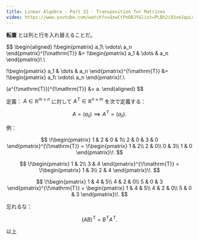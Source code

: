 ```yaml
---
title: Linear Algebra - Part 32 - Transposition for Matrices
video: https://www.youtube.com/watch?v=QzwCtPnOBJY&list=PLBh2i93oe2quLc5zaxD0WHzQTGrXMwAI6&index=32
---
```


**転置** とは列と行を入れ替えることだ。

$$
\begin{aligned}
\!\begin{pmatrix}
a_1\\
\vdots\\
a_n
\end{pmatrix}^{\!\mathrm{T}}
&= \!\begin{pmatrix}
a_1 & \dots & a_n
\end{pmatrix}\!.\\

\!\begin{pmatrix}
a_1 & \dots & a_n
\end{pmatrix}^{\!\mathrm{T}}
&= \!\begin{pmatrix}
a_1\\
\vdots\\
a_n
\end{pmatrix}\!.\\

(a^{\!\mathrm{T}})^{\!\mathrm{T}} &= a.
\end{aligned}
$$

定義：
${A \in \mathbb R^{m \times n}}$ に対して
${A^{\!\mathrm{T}} \in \mathbb R^{n \times m}}$ を次で定義する：

$$
A = (a_{ij}) \implies A^{\!\mathrm{T}} = (a_{ji}).
$$

例：

$$
\!\begin{pmatrix}
1 & 2 & 0 & 1\\
2 & 0 & 3 & 0
\end{pmatrix}^{\!\mathrm{T}}
= \!\begin{pmatrix}
1 & 2\\
2 & 0\\
0 & 3\\
1 & 0
\end{pmatrix}\!.
$$

$$
\!\begin{pmatrix}
1 & 2\\
3 & 4
\end{pmatrix}^{\!\mathrm{T}}
= \!\begin{pmatrix}
1 & 3\\
2 & 4
\end{pmatrix}\!.
$$

$$
\!\begin{pmatrix}
1 & 4 & 5\\
4 & 2 & 0\\
5 & 0 & 3
\end{pmatrix}^{\!\mathrm{T}}
= \begin{pmatrix}
1 & 4 & 5\\
4 & 2 & 0\\
5 & 0 & 3
\end{pmatrix}\!.
$$

忘れるな：

$$
(AB)^{\!\mathrm{T}} = B^{\!\mathrm{T}}A^{\!\mathrm{T}}.
$$

以上
